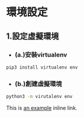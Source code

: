 

# 環境設定
## 1.設定虛擬環境
  * ### (a.)安裝virtualenv

  ```sh
  pip3 install virtualenv env
  ```
  * ### (b.)創建虛擬環境
  ```sh
  python3 -m virutalenv env 
  ```
This is [an example](http://example.com/ "Title") inline link.
